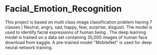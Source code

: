 # Facial_Emotion_Recognition
This project is based on multi class image classification problem having 7 classes ( Neutral, angry, sad, happy, fear, surprise, disgust). The model is used to identify facial expressions of human being . The deep learning model is trained on a data set containing 35,000 images of human face download from kaggle. A pre-trained model "MobileNet" is used for deep neural network training.
